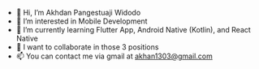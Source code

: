 - 👋 Hi, I’m Akhdan Pangestuaji Widodo
- 👀 I’m interested in Mobile Development
- 🌱 I’m currently learning Flutter App, Android Native (Kotlin), and React Native
- 💞️ I want to collaborate in those 3 positions
- 📫 You can contact me via gmail at akhan1303@gmail.com

<!---
akhdanpangestuajiwidodo/akhdanpangestuajiwidodo is a ✨ special ✨ repository because its `README.md` (this file) appears on your GitHub profile.
You can click the Preview link to take a look at your changes.
--->
